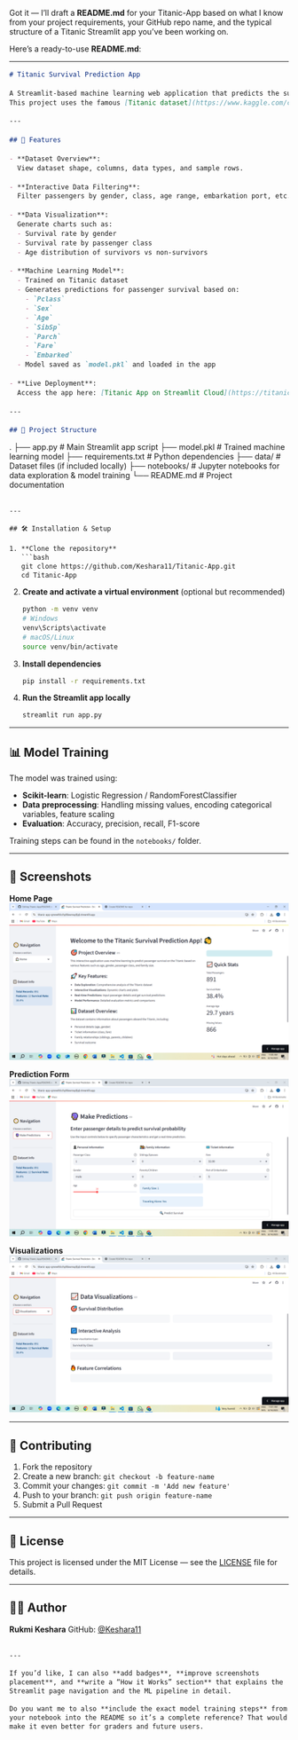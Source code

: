 Got it — I’ll draft a **README.md** for your Titanic-App based on what I know from your project requirements, your GitHub repo name, and the typical structure of a Titanic Streamlit app you’ve been working on.

Here’s a ready-to-use **README.md**:

---

```markdown
# Titanic Survival Prediction App

A Streamlit-based machine learning web application that predicts the survival chances of Titanic passengers based on user input or dataset features.  
This project uses the famous [Titanic dataset](https://www.kaggle.com/c/titanic) to train and deploy a prediction model, allowing interactive exploration, visualization, and predictions.

---

## 🚀 Features

- **Dataset Overview**:  
  View dataset shape, columns, data types, and sample rows.
  
- **Interactive Data Filtering**:  
  Filter passengers by gender, class, age range, embarkation port, etc.

- **Data Visualization**:  
  Generate charts such as:
  - Survival rate by gender
  - Survival rate by passenger class
  - Age distribution of survivors vs non-survivors

- **Machine Learning Model**:  
  - Trained on Titanic dataset  
  - Generates predictions for passenger survival based on:
    - `Pclass`
    - `Sex`
    - `Age`
    - `SibSp`
    - `Parch`
    - `Fare`
    - `Embarked`
  - Model saved as `model.pkl` and loaded in the app

- **Live Deployment**:  
  Access the app here: [Titanic App on Streamlit Cloud](https://titanic-app-qmewfslcchpfdwxmay9jql.streamlit.app/)

---

## 📂 Project Structure

```

.
├── app.py                # Main Streamlit app script
├── model.pkl             # Trained machine learning model
├── requirements.txt      # Python dependencies
├── data/                 # Dataset files (if included locally)
├── notebooks/            # Jupyter notebooks for data exploration & model training
└── README.md             # Project documentation

````

---

## 🛠 Installation & Setup

1. **Clone the repository**
   ```bash
   git clone https://github.com/Keshara11/Titanic-App.git
   cd Titanic-App
````

2. **Create and activate a virtual environment** (optional but recommended)

   ```bash
   python -m venv venv
   # Windows
   venv\Scripts\activate
   # macOS/Linux
   source venv/bin/activate
   ```

3. **Install dependencies**

   ```bash
   pip install -r requirements.txt
   ```

4. **Run the Streamlit app locally**

   ```bash
   streamlit run app.py
   ```

---

## 📊 Model Training

The model was trained using:

* **Scikit-learn**: Logistic Regression / RandomForestClassifier
* **Data preprocessing**: Handling missing values, encoding categorical variables, feature scaling
* **Evaluation**: Accuracy, precision, recall, F1-score

Training steps can be found in the `notebooks/` folder.

---

## 📸 Screenshots

**Home Page**
![Home](screenshots/home.png)

**Prediction Form**
![Prediction](screenshots/predict.png)

**Visualizations**
![Visualizations](screenshots/visuals.png)

---

## 🤝 Contributing

1. Fork the repository
2. Create a new branch: `git checkout -b feature-name`
3. Commit your changes: `git commit -m 'Add new feature'`
4. Push to your branch: `git push origin feature-name`
5. Submit a Pull Request

---

## 📜 License

This project is licensed under the MIT License — see the [LICENSE](LICENSE) file for details.

---

## 👨‍💻 Author

**Rukmi Keshara**
GitHub: [@Keshara11](https://github.com/Keshara11)

```

---

If you’d like, I can also **add badges**, **improve screenshots placement**, and **write a “How it Works” section** that explains the Streamlit page navigation and the ML pipeline in detail.  

Do you want me to also **include the exact model training steps** from your notebook into the README so it’s a complete reference? That would make it even better for graders and future users.
```
